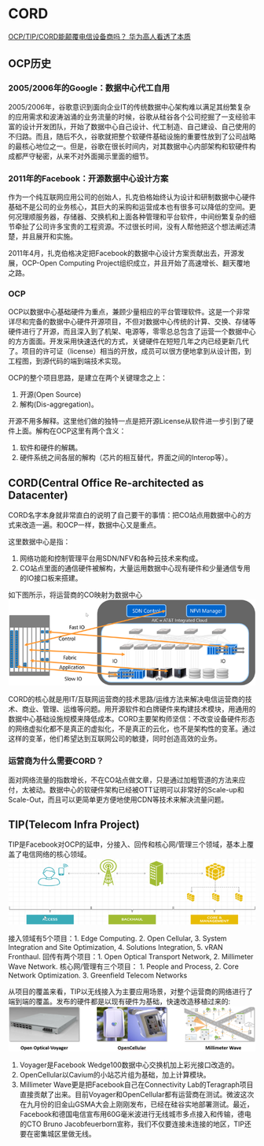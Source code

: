 # CORD

[OCP/TIP/CORD能颠覆电信设备商吗？ 华为高人看透了本质](https://www.sdnlab.com/22530.html)

## OCP历史

### 2005/2006年的Google：数据中心代工自用

2005/2006年，谷歌意识到面向企业IT的传统数据中心架构难以满足其纷繁复杂的应用需求和波涛汹涌的业务流量的时候，谷歌从硅谷各个公司挖掘了一支经验丰富的设计开发团队，开始了数据中心自己设计、代工制造、自己建设、自己使用的不归路。而且，随后不久，谷歌就把整个软硬件基础设施的重要性放到了公司战略的最核心地位之一。但是，谷歌在很长时间内，对其数据中心内部架构和软硬件构成都严守秘密，从来不对外面揭示里面的细节。

### 2011年的Facebook：开源数据中心设计方案

作为一个纯互联网应用公司的创始人，扎克伯格始终认为设计和研制数据中心硬件基础不是公司的业务核心，其巨大的采购和运营成本也有很多可以降低的空间。更何况理顺服务器，存储器、交换机和上面各种管理和平台软件，中间纷繁复杂的细节牵扯了公司许多宝贵的工程资源。不过很长时间，没有人帮他把这个想法阐述清楚，并且展开和实施。

2011年4月，扎克伯格决定把Facebook的数据中心设计方案贡献出去，开源发展，OCP-Open Computing Project组织成立，并且开始了高速增长、翻天覆地之路。

### OCP

OCP以数据中心基础硬件为重点，兼顾少量相应的平台管理软件。这是一个非常详尽和完备的数据中心硬件开源项目，不但对数据中心传统的计算、交换、存储等硬件进行了开源，而且深入到了机架、电源等，零零总总包含了运营一个数据中心的方方面面。开发采用快速迭代的方式，关键硬件在短短几年之内已经更新几代了。项目的许可证（license）相当的开放，成员可以很方便地拿到从设计图，到工程图，到源代码的端到端技术实现。

OCP的整个项目思路，是建立在两个关键理念之上：
1. 开源(Open Source)
2. 解构(Dis-aggregation)。

开源不用多解释。这里他们做的独特一点是把开源License从软件进一步引到了硬件上面。解构在OCP这里有两个含义：
1. 软件和硬件的解耦。
2. 硬件系统之间各层的解构（芯片的相互替代，界面之间的Interop等）。

## CORD(Central Office Re-architected as Datacenter)

CORD名字本身就非常直白的说明了自己要干的事情：把CO站点用数据中心的方式来改造一遍。和OCP一样，数据中心又是重点。

这里数据中心是指：

1. 网络功能和控制管理平台用SDN/NFV和各种云技术来构成。
2. CO站点里面的通信硬件被解构，大量运用数据中心现有硬件和少量通信专用的IO接口板来搭建。

如下图所示，将运营商的CO映射为数据中心
![CORD结构](i/cord-1.jpg)

CORD的核心就是用IT/互联网运营商的技术思路/运维方法来解决电信运营商的技术、商业、管理、运维等问题。用开源软件和白牌硬件来构建技术模块，用通用的数据中心基础设施规模来降低成本。CORD主要架构师坚信：不改变设备硬件形态的网络虚拟化都不是真正的虚拟化，不是真正的云化，也不是架构性的变革。通过这样的变革，他们希望达到互联网公司的敏捷，同时创造高效的业务。

### 运营商为什么需要CORD？

面对网络流量的指数增长，不在CO站点做文章，只是通过加粗管道的方法来应付，太被动。数据中心的软硬件架构已经被OTT证明可以非常好的Scale-up和Scale-Out，而且可以更简单更方便地使用CDN等技术来解决流量问题。

## TIP(Telecom Infra Project)

TIP是Facebook对OCP的延申，分接入、回传和核心网/管理三个领域，基本上覆盖了电信网络的核心领域。
![CORD结构](i/cord-5.jpg)

接入领域有5个项目：1. Edge Computing. 2. Open Cellular, 3. System Integration and Site Optimization, 4. Solutions Integration, 5. vRAN Fronthaul. 回传有两个项目：1. Open Optical Transport Network, 2. Millimeter Wave Network. 核心网/管理有三个项目： 1. People and Process, 2. Core Network Optimization. 3. Greenfield Telecom Networks

从项目的覆盖来看，TIP以无线接入为主要应用场景，对整个运营商的网络进行了端到端的覆盖。发布的硬件都是以现有硬件为基础，快速改造移植过来的:
![CORD结构](i/cord-6.jpg)

1. Voyager是Facebook Wedge100数据中心交换机加上彩光接口改造的。
2. OpenCellular以Cavium的小站芯片组为基础，加上计算模块。
3. Millimeter Wave更是把Facebook自己在Connectivity Lab的Teragraph项目直接贡献了出来。目前Voyager和OpenCellular都有运营商在测试。微波这次在九月份的旧金山GSMA大会上刚刚发布，已经在硅谷实地部署测试。最近，Facebook和德国电信宣布用60G毫米波进行无线城市多点接入和传输，德电的CTO Bruno Jacobfeuerborn宣称，我们不仅要连接未连接的地区，TIP还要在密集城区里做无线。